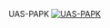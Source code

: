 UAS-PAPK
[![UAS-PAPK](https://res.cloudinary.com/marcomontalbano/image/upload/v1642285594/video_to_markdown/images/youtube--R6TngXU_xEg-c05b58ac6eb4c4700831b2b3070cd403.jpg)](https://youtu.be/R6TngXU_xEg "UAS-PAPK")